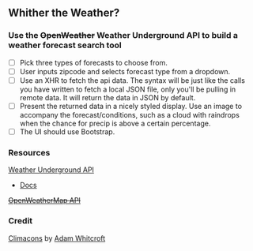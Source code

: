 ## Whither the Weather?

### Use the ~~OpenWeather~~ Weather Underground API to build a weather forecast search tool

- [ ] Pick three types of forecasts to choose from.
- [ ] User inputs zipcode and selects forecast type from a dropdown.
- [ ] Use an XHR to fetch the api data. The syntax will be just like the calls you have written to fetch a local JSON file, only you'll be pulling in remote data. It will return the data in JSON by default.
- [ ] Present the returned data in a nicely styled display. Use an image to accompany the forecast/conditions, such as a cloud with raindrops when the chance for precip is above a certain percentage.
- [ ] The UI should use Bootstrap.

### Resources

[Weather Underground API](https://www.wunderground.com/weather/api)
- [Docs](https://www.wunderground.com/weather/api/d/docs)

~~[OpenWeatherMap API](http://openweathermap.org/api)~~

### Credit

[Climacons](http://adamwhitcroft.com/climacons/) by [Adam Whitcroft](https://twitter.com/AdamWhitcroft)